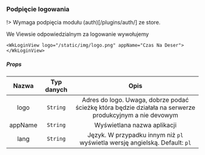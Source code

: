 ### Podpięcie logowania

!> Wymaga podpięcia modułu (auth)[/plugins/auth/] ze store.

We Viewsie odpowiedzialnym za logowanie wywołujemy 
```
<WkLoginView logo="/static/img/logo.png" appName="Czas Na Deser"></WkLoginView>
```

##### Props

| Nazwa | Typ danych | Opis | 
|:-:|:-:|:-:|
| logo | `String` | Adres do logo. Uwaga, dobrze podać ścieżkę która będzie działała na serwerze produkcyjnym a nie devowym |
| appName | `String` | Wyświetlana nazwa aplikacji |
| lang | `String` | Język. W przypadku innym niż `pl` wyświetla wersję angielską. Default: `pl` |
